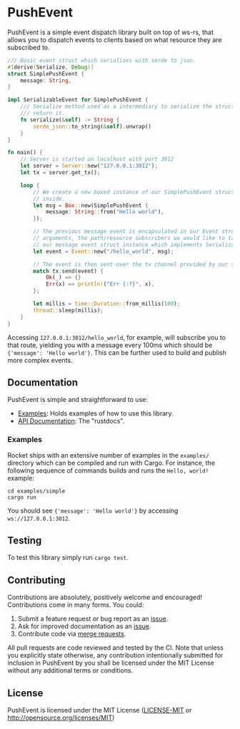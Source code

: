 # PushEvent

PushEvent is a simple event dispatch library built on top of ws-rs, that allows you to dispatch events to clients based on what resource they are subscribed to.

```rust
/// Basic event struct which serializes with serde to json.
#[derive(Serialize, Debug)]
struct SimplePushEvent {
    message: String,
}

impl SerializableEvent for SimplePushEvent {
    /// Serialize method used as a intermediary to serialize the struct into a json string and
    /// return it.
    fn serialize(&self) -> String {
        serde_json::to_string(&self).unwrap()
    }
}

fn main() {
    // Server is started on localhost with port 3012
    let server = Server::new("127.0.0.1:3012");
    let tx = server.get_tx();

    loop {
        // We create a new boxed instance of our SimplePushEvent struct with whatever message
        // inside.
        let msg = Box::new(SimplePushEvent {
            message: String::from("Hello world"),
        });

        // The previous message event is encapsulated in our Event struct to which we supply two
        // arguments, the path/resource subscribers we would like to target ("/hello_world") and
        // our message event struct instance which implements SerializableEvent.
        let event = Event::new("/hello_world", msg);

        // The event is then sent over the tx channel provided by our server instance
        match tx.send(event) {
            Ok(_) => {}
            Err(x) => println!("Err {:?}", x),
        };

        let millis = time::Duration::from_millis(100);
        thread::sleep(millis);
    }
}
```

Accessing `127.0.0.1:3012/hello_world`, for example, will subscribe you to that route, yielding you with a
message every 100ms which should be `{'message': 'Hello world'}`. This can be further used to build and publish more complex events.

## Documentation

PushEvent is simple and straightforward to use:

  * [Examples]: Holds examples of how to use this library.
  * [API Documentation]: The "rustdocs".

[Examples]: examples/
[API Documentation]: https://docs.rs/pushevent/


### Examples

Rocket ships with an extensive number of examples in the `examples/` directory
which can be compiled and run with Cargo. For instance, the following sequence
of commands builds and runs the `Hello, world!` example:

```
cd examples/simple
cargo run
```

You should see `{'message': 'Hello world'}` by accessing `ws://127.0.0.1:3012`.

## Testing

To test this library simply run `cargo test`.

## Contributing

Contributions are absolutely, positively welcome and encouraged! Contributions
come in many forms. You could:

  1. Submit a feature request or bug report as an [issue].
  2. Ask for improved documentation as an [issue].
  3. Contribute code via [merge requests].

[issue]: https://gitlab.com/vgarleanu/pushevent/issues
[merge requests]: https://gitlab.com/vgarleanu/pushevent/merge_requests

All pull requests are code reviewed and tested by the CI. Note that unless you
explicitly state otherwise, any contribution intentionally submitted for
inclusion in PushEvent by you shall be licensed under the MIT License 
without any additional terms or conditions.

## License

PushEvent is licensed under the MIT License ([LICENSE-MIT](LICENSE-MIT) or http://opensource.org/licenses/MIT)
